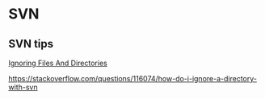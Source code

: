 # SVN

## SVN tips


[Ignoring Files And Directories](https://tortoisesvn.net/docs/release/TortoiseSVN_en/tsvn-dug-ignore.html)


https://stackoverflow.com/questions/116074/how-do-i-ignore-a-directory-with-svn

